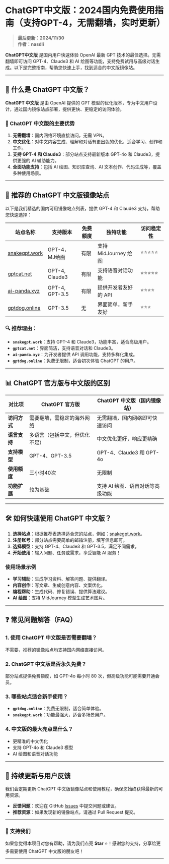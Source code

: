 # ChatGPT中文版：2024国内免费使用指南（支持GPT-4，无需翻墙，实时更新）

> **最后更新：2024/11/30**  
> **作者：nasdli**  


**ChatGPT中文版** 是国内用户快速体验 OpenAI 最新 GPT 技术的最佳选择。无需翻墙即可访问 GPT-4、Claude3 和 AI 绘图等功能，支持免费试用与高级对话生成。以下是完整指南，帮助您快速上手，找到适合的中文版镜像站。

---

## 📌 什么是 ChatGPT 中文版？

**ChatGPT 中文版** 是由 OpenAI 提供的 GPT 模型的优化版本，专为中文用户设计，通过国内镜像站点部署，提供更快、更稳定的访问体验。

### 🌟 ChatGPT 中文版的主要优势
1. **无需翻墙**：国内网络环境直接访问，无需 VPN。
2. **中文优化**：对中文内容生成、理解和对话有更出色的优化，适合学习、创作和工作。
3. **支持 GPT-4 和 Claude3**：部分站点支持最新版本 GPT-4o 和 Claude3，提供更强的 AI 辅助能力。
4. **全面功能支持**：包括 AI 绘图、知识库查询、AI 文本创作、代码生成等，覆盖多种使用场景。

---

## 🚀 推荐的 ChatGPT 中文版镜像站点

以下是我们精选的国内可用镜像站点列表，提供 GPT-4 和 Claude3 支持，帮助您快速选择：

| **站点名称**         | **支持版本**         | **免费额度**           | **独特功能**               | **访问稳定性** |
|----------------------|---------------------|------------------------|---------------------------|---------------|
| [snakegpt.work](https://snakegpt.work) | GPT-4，MJ绘画  | 有限     | 支持 MidJourney 绘图       | ⭐⭐⭐⭐⭐       |
| [gptcat.net](https://gptcat.net)        | GPT-4, Claude3  | 有限      | 支持语音对话功能            | ⭐⭐⭐⭐⭐       |
| [ai-panda.xyz](https://gptpanda.net/login?invite_code=34137c47)    | GPT-4, GPT-3.5  | 有限                         | 提供开发者友好的 API        | ⭐⭐⭐⭐        |
| [gptdog.online](https://gptdog.online)  | GPT-3.5         | 无                       | 界面简单，新手友好           | ⭐⭐⭐         |

### 🔍 推荐理由：
- **`snakegpt.work`**：支持 GPT-4 和 Claude3，功能丰富，适合高级用户。
- **`gptcat.net`**：界面简洁，支持语音对话和 Claude3。
- **`ai-panda.xyz`**：为开发者提供 API 调用功能，支持多样化集成。
- **`gptdog.online`**：免费无限制，适合初次体验 ChatGPT 的用户。

---

## 📊 ChatGPT 官方版与中文版的区别

| **对比项**         | **ChatGPT 官方版**                | **ChatGPT 中文版（国内镜像站）**       |
|--------------------|-----------------------------------|-----------------------------------|
| **访问方式**       | 需要翻墙，需稳定的海外网络          | 无需翻墙，国内网络即可快速访问          |
| **语言支持**       | 多语言（包括中文，但优化不足）       | 中文优化更好，响应更精确                |
| **支持模型**       | GPT-4、GPT-3.5                    | GPT-4、Claude3 和 GPT-4o            |
| **使用额度**       | 三小时40次                | 无限制         |
| **功能扩展**       | 较为基础                          | 支持 AI 绘图、语音对话等高级功能        |

---

## 🛠️ 如何快速使用 ChatGPT 中文版？

1. **选择站点**：根据推荐表选择适合您的站点，例如：[snakegpt.work](https://snakegpt.work)。
2. **注册账号**：部分站点需要简单的邮箱注册，填写信息即可。
3. **选择模型**：支持 GPT-4、Claude3 和 GPT-3.5，满足不同需求。
4. **开始使用**：输入问题、任务或需求，享受智能 AI 服务！

### 使用场景示例
- **学习辅助**：生成学习资料、解答问题、提供翻译。
- **内容创作**：写文章、生成创意内容、文案优化。
- **编程帮助**：生成代码、修复错误、提供算法建议。
- **AI 绘图**：支持 MidJourney 模型生成艺术图片。

---

## ❓ 常见问题解答（FAQ）

### 1. 使用 ChatGPT 中文版是否需要翻墙？
不需要，推荐的镜像站点均支持国内网络直接访问。

### 2. ChatGPT 中文版是否永久免费？
部分站点提供免费额度，如 GPT-4o 每小时 80 次，但高级功能可能需要开通会员。

### 3. 哪些站点适合新手使用？
- **`gptdog.online`**：免费无限制，适合简单体验。
- **`snakegpt.work`**：功能最强大，适合多场景用户。

### 4. 中文版的最大亮点是什么？
- 更精准的中文优化
- 支持 GPT-4o 和 Claude3 模型
- AI 绘图和语音对话功能

---

## 🔄 持续更新与用户反馈

我们会定期更新 ChatGPT 中文版镜像站点和使用教程，确保您始终获得最新的可用资源。

- **反馈问题**：欢迎在 GitHub [Issues](https://github.com/your-repo/issues) 中提交问题或建议。
- **推荐资源**：如果发现新的镜像站点，请通过 Pull Request 提交。

---

### 🌟 支持我们

如果您觉得本项目对您有帮助，请为我们点亮 **Star** ⭐！感谢您的支持，分享给更多需要使用 ChatGPT 中文版的朋友吧！

---
